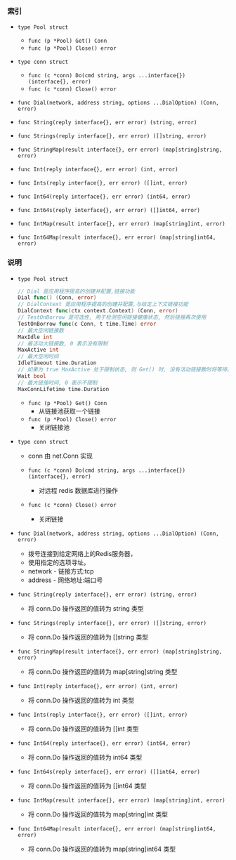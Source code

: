 ### 索引

+ `type Pool struct`
    + `func (p *Pool) Get() Conn`
    + `func (p *Pool) Close() error`

+ `type conn struct`
    + `func (c *conn) Do(cmd string, args ...interface{}) (interface{}, error)`
    + `func (c *conn) Close() error`

+ `func Dial(network, address string, options ...DialOption) (Conn, error)`
+ `func String(reply interface{}, err error) (string, error)`
+ `func Strings(reply interface{}, err error) ([]string, error)`
+ `func StringMap(result interface{}, err error) (map[string]string, error)`
+ `func Int(reply interface{}, err error) (int, error)`
+ `func Ints(reply interface{}, err error) ([]int, error)`
+ `func Int64(reply interface{}, err error) (int64, error)`
+ `func Int64s(reply interface{}, err error) ([]int64, error)`
+ `func IntMap(result interface{}, err error) (map[string]int, error)`
+ `func Int64Map(result interface{}, err error) (map[string]int64, error)`

### 说明

+ `type Pool struct`
    ```go
    // Dial 是应用程序提高的创建并配置,链接功能
	Dial func() (Conn, error)
    // DialContext 是应用程序提高的创建并配置,与给定上下文链接功能
	DialContext func(ctx context.Context) (Conn, error)
    // TestOnBorrow 是可选性, 用于检测空闲链接健康状态, 然后链接再次使用
	TestOnBorrow func(c Conn, t time.Time) error
    // 最大空闲链接数
	MaxIdle int
    // 最活动大链接数, 0 表示没有限制
	MaxActive int
    // 最大空闲时间
	IdleTimeout time.Duration
    // 如果为 true MaxActive 处于限制状态, 则 Get() 时, 没有活动链接数时将等待其他活动链接数关闭
	Wait bool
    // 最大链接时间, 0 表示不限制
	MaxConnLifetime time.Duration
    ```

    + `func (p *Pool) Get() Conn`
        + 从链接池获取一个链接
    + `func (p *Pool) Close() error`
        + 关闭链接池

+ `type conn struct`
    + conn 由 net.Conn 实现

    + `func (c *conn) Do(cmd string, args ...interface{}) (interface{}, error)`
        + 对远程 redis 数据库进行操作
    + `func (c *conn) Close() error`
        + 关闭链接

+ `func Dial(network, address string, options ...DialOption) (Conn, error)`
    + 拨号连接到给定网络上的Redis服务器，
    + 使用指定的选项寻址。
    + network - 链接方式:tcp
    + address - 网络地址:端口号
+ `func String(reply interface{}, err error) (string, error)`
    + 将 conn.Do 操作返回的值转为 string 类型
+ `func Strings(reply interface{}, err error) ([]string, error)`
    + 将 conn.Do 操作返回的值转为 []string 类型
+ `func StringMap(result interface{}, err error) (map[string]string, error)`
    + 将 conn.Do 操作返回的值转为 map[string]string 类型
+ `func Int(reply interface{}, err error) (int, error)`
    + 将 conn.Do 操作返回的值转为 int 类型
+ `func Ints(reply interface{}, err error) ([]int, error)`
    + 将 conn.Do 操作返回的值转为 []int 类型
+ `func Int64(reply interface{}, err error) (int64, error)`
    + 将 conn.Do 操作返回的值转为 int64 类型
+ `func Int64s(reply interface{}, err error) ([]int64, error)`
    + 将 conn.Do 操作返回的值转为 []int64 类型
+ `func IntMap(result interface{}, err error) (map[string]int, error)`
    + 将 conn.Do 操作返回的值转为 map[string]int 类型
+ `func Int64Map(result interface{}, err error) (map[string]int64, error)`
    + 将 conn.Do 操作返回的值转为 map[string]int64 类型
